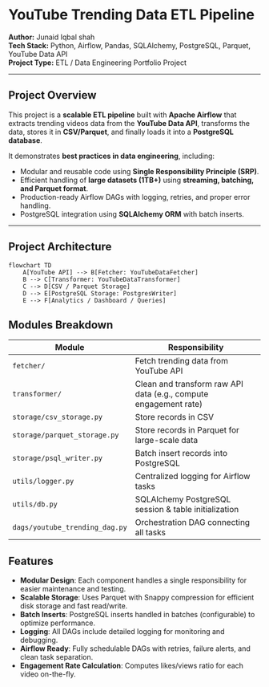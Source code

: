 # YouTube Trending Data ETL Pipeline

**Author:** Junaid Iqbal shah  
**Tech Stack:** Python, Airflow, Pandas, SQLAlchemy, PostgreSQL, Parquet, YouTube Data API  
**Project Type:** ETL / Data Engineering Portfolio Project  

---

## Project Overview

This project is a **scalable ETL pipeline** built with **Apache Airflow** that extracts trending videos data from the **YouTube Data API**, transforms the data, stores it in **CSV/Parquet**, and finally loads it into a **PostgreSQL database**.  

It demonstrates **best practices in data engineering**, including:

- Modular and reusable code using **Single Responsibility Principle (SRP)**.  
- Efficient handling of **large datasets (1TB+)** using **streaming, batching, and Parquet format**.  
- Production-ready Airflow DAGs with logging, retries, and proper error handling.  
- PostgreSQL integration using **SQLAlchemy ORM** with batch inserts.  

---

## Project Architecture

```mermaid
flowchart TD
    A[YouTube API] --> B[Fetcher: YouTubeDataFetcher]
    B --> C[Transformer: YouTubeDataTransformer]
    C --> D[CSV / Parquet Storage]
    D --> E[PostgreSQL Storage: PostgresWriter]
    E --> F[Analytics / Dashboard / Queries]
```

## Modules Breakdown

| Module                         | Responsibility                                                   |
| ------------------------------ | ---------------------------------------------------------------- |
| `fetcher/`                     | Fetch trending data from YouTube API                             |
| `transformer/`                 | Clean and transform raw API data (e.g., compute engagement rate) |
| `storage/csv_storage.py`       | Store records in CSV                                             |
| `storage/parquet_storage.py`   | Store records in Parquet for large-scale data                    |
| `storage/psql_writer.py`       | Batch insert records into PostgreSQL                             |
| `utils/logger.py`              | Centralized logging for Airflow tasks                            |
| `utils/db.py`                  | SQLAlchemy PostgreSQL session & table initialization             |
| `dags/youtube_trending_dag.py` | Orchestration DAG connecting all tasks                           |

## Features

- **Modular Design**: Each component handles a single responsibility for easier maintenance and testing.  
- **Scalable Storage**: Uses Parquet with Snappy compression for efficient disk storage and fast read/write.  
- **Batch Inserts**: PostgreSQL inserts handled in batches (configurable) to optimize performance.  
- **Logging**: All DAGs include detailed logging for monitoring and debugging.  
- **Airflow Ready**: Fully schedulable DAGs with retries, failure alerts, and clean task separation.  
- **Engagement Rate Calculation**: Computes likes/views ratio for each video on-the-fly.  


